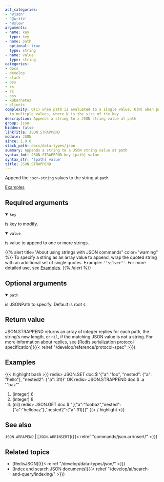 ```yaml
---
acl_categories:
- '@json'
- '@write'
- '@slow'
arguments:
- name: key
  type: key
- name: path
  optional: true
  type: string
- name: value
  type: string
categories:
- docs
- develop
- stack
- oss
- rs
- rc
- oss
- kubernetes
- clients
complexity: O(1) when path is evaluated to a single value, O(N) when path is evaluated
  to multiple values, where N is the size of the key
description: Appends a string to a JSON string value at path
group: json
hidden: false
linkTitle: JSON.STRAPPEND
module: JSON
since: 1.0.0
stack_path: docs/data-types/json
summary: Appends a string to a JSON string value at path
syntax_fmt: JSON.STRAPPEND key [path] value
syntax_str: '[path] value'
title: JSON.STRAPPEND
---
```

Append the `json-string` values to the string at `path`

[Examples](#examples)

## Required arguments

<details open><summary><code>key</code></summary> 

is key to modify.
</details>

<details open><summary><code>value</code></summary> 

is value to append to one or more strings. 

{{% alert title="About using strings with JSON commands" color="warning" %}}
To specify a string as an array value to append, wrap the quoted string with an additional set of single quotes. Example: `'"silver"'`. For more detailed use, see [Examples](#examples).
{{% /alert %}}
</details>

## Optional arguments

<details open><summary><code>path</code></summary> 

is JSONPath to specify. Default is root `$`.
</details>

## Return value 

JSON.STRAPPEND returns an array of integer replies for each path, the string's new length, or `nil`, if the matching JSON value is not a string.
For more information about replies, see [Redis serialization protocol specification]({{< relref "/develop/reference/protocol-spec" >}}). 

## Examples

{{< highlight bash >}}
redis> JSON.SET doc $ '{"a":"foo", "nested": {"a": "hello"}, "nested2": {"a": 31}}'
OK
redis> JSON.STRAPPEND doc $..a '"baz"'
1) (integer) 6
2) (integer) 8
3) (nil)
redis> JSON.GET doc $
"[{\"a\":\"foobaz\",\"nested\":{\"a\":\"hellobaz\"},\"nested2\":{\"a\":31}}]"
{{< / highlight >}}

## See also

`JSON.ARRAPEND` | [`JSON.ARRINSERT`]({{< relref "commands/json.arrinsert/" >}}) 

## Related topics

* [RedisJSON]({{< relref "/develop/data-types/json/" >}})
* [Index and search JSON documents]({{< relref "/develop/ai/search-and-query/indexing/" >}})

